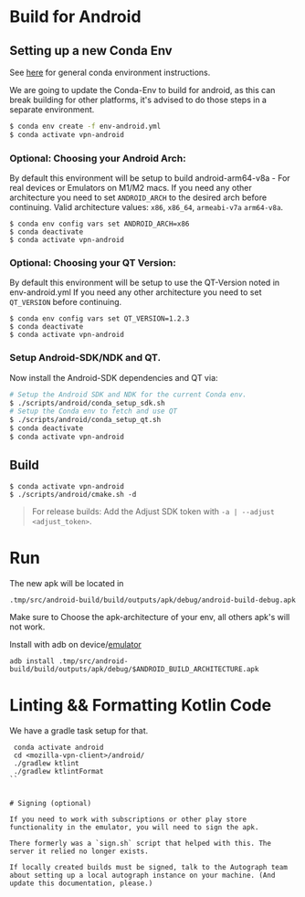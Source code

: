 # Build for Android

## Setting up a new Conda Env
See [here](./index.md#conda) for general conda environment instructions.

We are going to update the Conda-Env to build for android, as 
this can break building for other platforms, it's advised to do those steps 
in a separate environment. 

```bash 
$ conda env create -f env-android.yml
$ conda activate vpn-android
```

### Optional: Choosing your Android Arch: 
By default this environment will be setup to build android-arm64-v8a - 
For real devices or Emulators on M1/M2 macs. 
If you need any other architecture you need to set `ANDROID_ARCH` to the desired arch before continuing.
Valid architecture values: `x86`, `x86_64`, `armeabi-v7a` `arm64-v8a`.
```
$ conda env config vars set ANDROID_ARCH=x86
$ conda deactivate
$ conda activate vpn-android
```
### Optional: Choosing your QT Version: 
By default this environment will be setup to use the QT-Version noted in env-android.yml
If you need any other architecture you need to set `QT_VERSION` before continuing.
```
$ conda env config vars set QT_VERSION=1.2.3
$ conda deactivate
$ conda activate vpn-android
```

### Setup Android-SDK/NDK and QT. 
Now install the Android-SDK dependencies and QT via:
```bash 
# Setup the Android SDK and NDK for the current Conda env.
$ ./scripts/android/conda_setup_sdk.sh
# Setup the Conda env to fetch and use QT
$ ./scripts/android/conda_setup_qt.sh
$ conda deactivate
$ conda activate vpn-android
```


## Build
```
$ conda activate vpn-android
$ ./scripts/android/cmake.sh -d 
```

> For release builds: Add the Adjust SDK token with `-a | --adjust <adjust_token>`.


# Run

The new apk will be located in

    .tmp/src/android-build/build/outputs/apk/debug/android-build-debug.apk
Make sure to Choose the apk-architecture of your env, all others apk's will not work. 

Install with adb on device/[emulator](https://developer.android.com/studio/run/emulator#avd)


    adb install .tmp/src/android-build/build/outputs/apk/debug/$ANDROID_BUILD_ARCHITECTURE.apk

# Linting && Formatting Kotlin Code

We have a gradle task setup for that. 
```
 conda activate android
 cd <mozilla-vpn-client>/android/
 ./gradlew ktlint
 ./gradlew ktlintFormat
``


# Signing (optional)

If you need to work with subscriptions or other play store functionality in the emulator, you will need to sign the apk.

There formerly was a `sign.sh` script that helped with this. The server it relied no longer exists.

If locally created builds must be signed, talk to the Autograph team about setting up a local autograph instance on your machine. (And update this documentation, please.)
